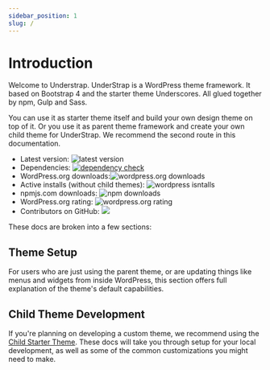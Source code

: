 ```yaml
---
sidebar_position: 1
slug: /
---
```


# Introduction

Welcome to Understrap. UnderStrap is a WordPress theme framework. It based on Bootstrap 4 and the starter theme Underscores. All glued together by npm, Gulp and Sass.

You can use it as starter theme itself and build your own design theme on top of it. Or you use it as parent theme framework and create your own child theme for UnderStrap. We recommend the second route in this documentation.

- Latest version: <img src="https://img.shields.io/github/package-json/v/understrap/understrap.svg?style=popout-square" alt="latest version"/><br/>
- Dependencies: <a href="https://david-dm.org/understrap/understrap#info=devDependencies" target="_blank"><img src="https://img.shields.io/david/understrap/understrap.svg?style=popout-square" alt="dependency check"/></a><br/>
- WordPress.org downloads:<img src="https://img.shields.io/wordpress/theme/dt/understrap.svg?style=popout-square" alt="wordpress.org downloads"/><br/>
- Active installs (without child themes): <img src="https://img.shields.io/wordpress/theme/installs/understrap.svg?style=popout-square" alt="wordpress isntalls"/><br/>
- npmjs.com downloads: <img src="https://img.shields.io/npm/dt/understrap.svg?style=popout-square" alt="npm downloads"/><br/>
- WordPress.org rating: <img src="https://img.shields.io/wordpress/theme/rating/understrap.svg?style=popout-square" alt="wordpress.org rating" /><br/>
- Contributors on GitHub: <img src="https://img.shields.io/github/contributors/understrap/understrap.svg?style=popout-square" />

These docs are broken into a few sections:

## Theme Setup

For users who are just using the parent theme, or are updating things like menus and widgets from inside WordPress, this section offers full explanation of the theme's default capabilities.

## Child Theme Development

If you're planning on developing a custom theme, we recommend using the [Child Starter Theme](https://github.com/understrap/understrap-child). These docs will take you through setup for your local development, as well as some of the common customizations you might need to make.



